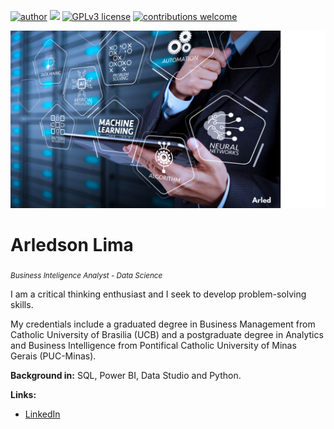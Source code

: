 [![author](https://img.shields.io/badge/author-arledson-red)](https://www.linkedin.com/in/arledson) [![](https://img.shields.io/badge/python-3.7+-blue.svg)](https://www.python.org/downloads/release/python-365/) [![GPLv3 license](https://img.shields.io/badge/License-GPLv3-blue.svg)](http://perso.crans.org/besson/LICENSE.html) [![contributions welcome](https://img.shields.io/badge/contributions-welcome-brightgreen.svg?style=flat)](https://github.com/arledson/data_science/issues)

<p align="center">
  <img src="https://raw.githubusercontent.com/Arledson/data_science/main/Banner_DS.png" >
</p>

# Arledson Lima
<sub>*Business Inteligence Analyst - Data Science*</sub>

I am a critical thinking enthusiast and I seek to develop problem-solving skills.

My credentials include a graduated degree in Business Management from Catholic University of Brasilia (UCB) and a postgraduate degree in Analytics and Business Intelligence from Pontifical Catholic University of Minas Gerais (PUC-Minas).

**Background in:** SQL, Power BI, Data Studio and Python.

**Links:**
* [LinkedIn](https://www.linkedin.com/in/arledson)








